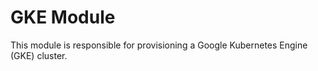 # GKE Module

This module is responsible for provisioning a Google Kubernetes Engine (GKE) cluster.
